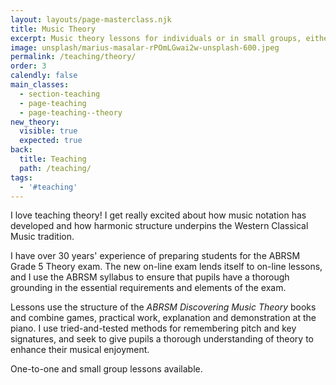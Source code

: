 ```yaml
---
layout: layouts/page-masterclass.njk
title: Music Theory
excerpt: Music theory lessons for individuals or in small groups, either in person or online
image: unsplash/marius-masalar-rPOmLGwai2w-unsplash-600.jpeg
permalink: /teaching/theory/
order: 3
calendly: false
main_classes:
  - section-teaching
  - page-teaching
  - page-teaching--theory
new_theory:
  visible: true
  expected: true
back:
  title: Teaching
  path: /teaching/
tags:
  - '#teaching'
---
```


I love teaching theory! I get really excited about how music notation has developed and how harmonic structure underpins the Western Classical Music tradition.

I have over 30 years' experience of preparing students for the ABRSM Grade 5 Theory exam. The new on-line exam lends itself to on-line lessons, and I use the ABRSM syllabus to ensure that pupils have a thorough grounding in the essential requirements and elements of the exam.

Lessons use the structure of the *ABRSM Discovering Music Theory* books and combine games, practical work, explanation and demonstration at the piano. I use tried-and-tested methods for remembering pitch and key signatures, and seek to give pupils a thorough understanding of theory to enhance their musical enjoyment.

One-to-one and small group lessons available.

